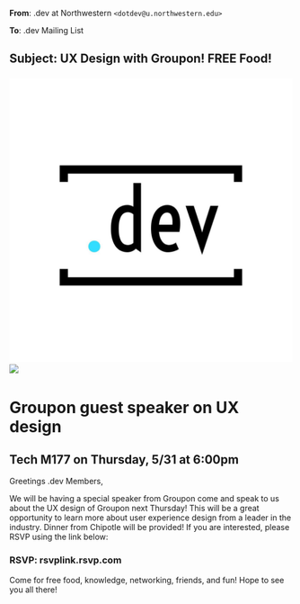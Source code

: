 **From**: .dev at Northwestern `<dotdev@u.northwestern.edu>`

**To**: .dev Mailing List

**Subject**: UX Design with Groupon! FREE Food!
----

### ![](logo.jpg) ![](https://upload.wikimedia.org/wikipedia/commons/9/98/Groupon_Logo.svg)

# Groupon guest speaker on UX design 

## Tech M177 on Thursday, 5/31 at 6:00pm


Greetings .dev Members,

  We will be having a special speaker from Groupon come and speak to us about the UX design of Groupon next Thursday! This will be a great opportunity to learn more about user experience design from a leader in the industry. Dinner from Chipotle will be provided! If you are interested, please RSVP using the link below:
  
### RSVP: rsvplink.rsvp.com
  
  Come for free food, knowledge, networking, friends, and fun! Hope to see you all there!
  




